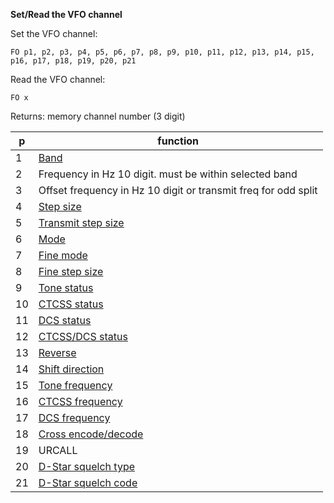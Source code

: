 __Set/Read the VFO channel__

Set the VFO channel:

	FO p1, p2, p3, p4, p5, p6, p7, p8, p9, p10, p11, p12, p13, p14, p15, p16, p17, p18, p19, p20, p21

Read the VFO channel:

	FO x
	
Returns: memory channel number (3 digit)

|p|function|
|---|---|
|1|[Band](/tables/band.md)
|2|Frequency in Hz 10 digit. must be within selected band
|3|Offset frequency in Hz 10 digit or transmit freq for odd split
|4|[Step size](/tables/step_size.md)
|5|[Transmit step size](/tables/step_size.md)
|6|[Mode](/tables/mode.md)
|7|[Fine mode](/tables/finemode.md)
|8|[Fine step size](/tables/finestep.md)
|9|[Tone status](/tables/status.md)
|10|[CTCSS status](/tables/status.md)
|11|[DCS status](/tables/status.md)
|12|[CTCSS/DCS status](/tables/status.md)
|13|[Reverse](/tables/status.md)
|14|[Shift direction](/tables/shift.md)
|15|[Tone frequency](/tables/tone_ctcss.md)
|16|[CTCSS frequency](/tables/tone_ctcss.md)
|17|[DCS frequency](/tables/DCS.md)
|18|[Cross encode/decode](/tables/cross.md)
|19|URCALL
|20|[D-Star squelch type](/tables/DSTAR_squelchtype.md)
|21|[D-Star squelch code](/tables/DSTAR_squelchcode.md)


